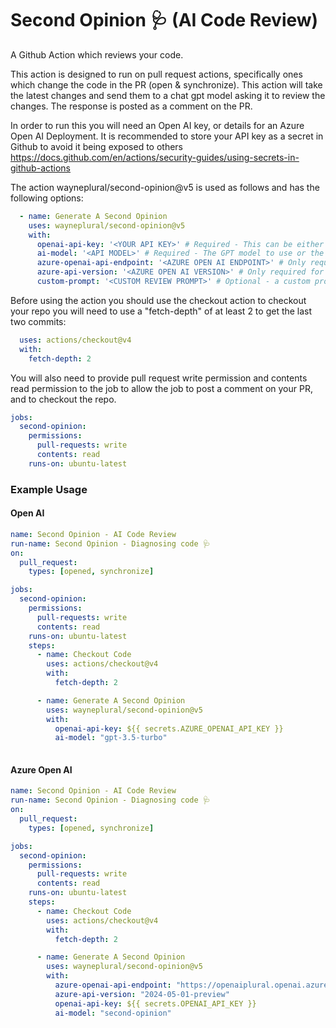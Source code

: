 # Second Opinion 🩺 (AI Code Review)

A Github Action which reviews your code.

This action is designed to run on pull request actions, specifically ones which change the code in the PR (open & synchronize).
This action will take the latest changes and send them to a chat gpt model asking it to review the changes.
The response is posted as a comment on the PR.

In order to run this you will need an Open AI key, or details for an Azure Open AI Deployment.
It is recommended to store your API key as a secret in Github to avoid it being exposed to others 
https://docs.github.com/en/actions/security-guides/using-secrets-in-github-actions


The action wayneplural/second-opinion@v5
is used as follows and has the following options:

```yaml
  - name: Generate A Second Opinion
    uses: wayneplural/second-opinion@v5
    with:
      openai-api-key: '<YOUR API KEY>' # Required - This can be either an Open AI key or Azure Open AI key if using Azure
      ai-model: '<API MODEL>' # Required - The GPT model to use or the deployment model if using an Azure deployment
      azure-openai-api-endpoint: '<AZURE OPEN AI ENDPOINT>' # Only required for Azure Open AI deployments
      azure-api-version: '<AZURE OPEN AI VERSION>' # Only required for Azure Open AI deployemnts
      custom-prompt: '<CUSTOM REVIEW PROMPT>' # Optional - a custom prompt to provide as the review prompt.
```

Before using the action you should use the checkout action to checkout your repo you will need to use a "fetch-depth" of at least 2 to get the last two commits:

```yaml
  uses: actions/checkout@v4
  with:
    fetch-depth: 2
```

You will also need to provide pull request write permission and contents read permission to the job to allow the job to post a comment on your PR, and to checkout the repo.

```yaml
jobs:
  second-opinion:
    permissions:
      pull-requests: write
      contents: read
    runs-on: ubuntu-latest
```


### Example Usage

#### Open AI

```yaml
name: Second Opinion - AI Code Review
run-name: Second Opinion - Diagnosing code 🩺
on: 
  pull_request:
    types: [opened, synchronize]

jobs:
  second-opinion:
    permissions:
      pull-requests: write
      contents: read
    runs-on: ubuntu-latest
    steps:
      - name: Checkout Code
        uses: actions/checkout@v4
        with:
          fetch-depth: 2

      - name: Generate A Second Opinion
        uses: wayneplural/second-opinion@v5
        with:
          openai-api-key: ${{ secrets.AZURE_OPENAI_API_KEY }}
          ai-model: "gpt-3.5-turbo"
      
```

#### Azure Open AI

```yaml
name: Second Opinion - AI Code Review
run-name: Second Opinion - Diagnosing code 🩺
on: 
  pull_request:
    types: [opened, synchronize]

jobs:
  second-opinion:
    permissions:
      pull-requests: write
      contents: read
    runs-on: ubuntu-latest
    steps:
      - name: Checkout Code
        uses: actions/checkout@v4
        with:
          fetch-depth: 2

      - name: Generate A Second Opinion
        uses: wayneplural/second-opinion@v5
        with:
          azure-openai-api-endpoint: "https://openaiplural.openai.azure.com/"
          azure-api-version: "2024-05-01-preview"
          openai-api-key: ${{ secrets.OPENAI_API_KEY }}
          ai-model: "second-opinion"
```